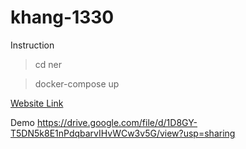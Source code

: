 # khang-1330

Instruction
  >cd ner
  
  >docker-compose up
  
  [Website Link](http://localhost:10101/)

Demo
https://drive.google.com/file/d/1D8GY-T5DN5k8E1nPdqbarvIHvWCw3v5G/view?usp=sharing
